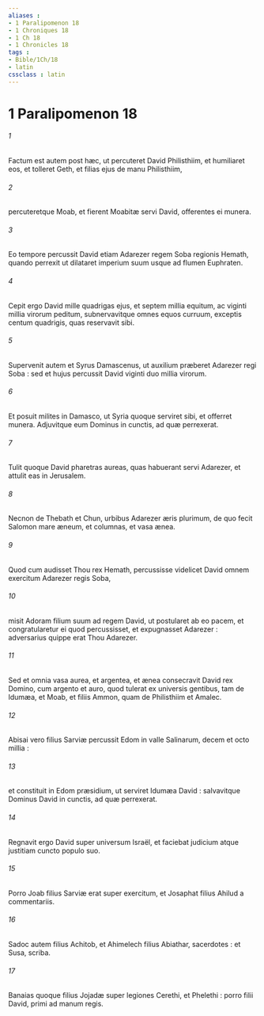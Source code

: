 ```yaml
---
aliases : 
- 1 Paralipomenon 18
- 1 Chroniques 18
- 1 Ch 18
- 1 Chronicles 18
tags : 
- Bible/1Ch/18
- latin
cssclass : latin
---
```


# 1 Paralipomenon 18

###### 1
Factum est autem post hæc, ut percuteret David Philisthiim, et humiliaret eos, et tolleret Geth, et filias ejus de manu Philisthiim,
###### 2
percuteretque Moab, et fierent Moabitæ servi David, offerentes ei munera.
###### 3
Eo tempore percussit David etiam Adarezer regem Soba regionis Hemath, quando perrexit ut dilataret imperium suum usque ad flumen Euphraten.
###### 4
Cepit ergo David mille quadrigas ejus, et septem millia equitum, ac viginti millia virorum peditum, subnervavitque omnes equos curruum, exceptis centum quadrigis, quas reservavit sibi.
###### 5
Supervenit autem et Syrus Damascenus, ut auxilium præberet Adarezer regi Soba : sed et hujus percussit David viginti duo millia virorum.
###### 6
Et posuit milites in Damasco, ut Syria quoque serviret sibi, et offerret munera. Adjuvitque eum Dominus in cunctis, ad quæ perrexerat.
###### 7
Tulit quoque David pharetras aureas, quas habuerant servi Adarezer, et attulit eas in Jerusalem.
###### 8
Necnon de Thebath et Chun, urbibus Adarezer æris plurimum, de quo fecit Salomon mare æneum, et columnas, et vasa ænea.
###### 9
Quod cum audisset Thou rex Hemath, percussisse videlicet David omnem exercitum Adarezer regis Soba,
###### 10
misit Adoram filium suum ad regem David, ut postularet ab eo pacem, et congratularetur ei quod percussisset, et expugnasset Adarezer : adversarius quippe erat Thou Adarezer.
###### 11
Sed et omnia vasa aurea, et argentea, et ænea consecravit David rex Domino, cum argento et auro, quod tulerat ex universis gentibus, tam de Idumæa, et Moab, et filiis Ammon, quam de Philisthiim et Amalec.
###### 12
Abisai vero filius Sarviæ percussit Edom in valle Salinarum, decem et octo millia :
###### 13
et constituit in Edom præsidium, ut serviret Idumæa David : salvavitque Dominus David in cunctis, ad quæ perrexerat.
###### 14
Regnavit ergo David super universum Israël, et faciebat judicium atque justitiam cuncto populo suo.
###### 15
Porro Joab filius Sarviæ erat super exercitum, et Josaphat filius Ahilud a commentariis.
###### 16
Sadoc autem filius Achitob, et Ahimelech filius Abiathar, sacerdotes : et Susa, scriba.
###### 17
Banaias quoque filius Jojadæ super legiones Cerethi, et Phelethi : porro filii David, primi ad manum regis.

